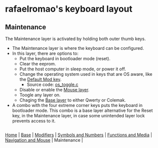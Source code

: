 # rafaelromao's keyboard layout

## Maintenance
The Maintenance layer is activated by holding both outer thumb keys.
- The Maintenance layer is where the keyboard can be configured.
- In this layer, there are options to: 
  - Put the keyboard in bootloader mode (reset). 
  - Clear the eeprom. 
  - Put the host computer in sleep mode, or power it off.
  - Change the operating system used in keys that are OS aware, like the [Default Mod key](modifiers.md).
    - Source code: [os_toggle.c](../qmk/users/rafaelromao/features/os_toggle.c)
  - Disable or enable the [Mouse layer](navigation.md). 
  - Toogle any layer on. 
  - Chaging the [Base layer](layout.md) to either Qwerty or Colemak. 
- A combo with the four extreme corner keys puts the keyboard in bootloader mode. This combo is a base layer alternative for the Reset key, in the Maintenance layer, in case some unintended layer lock prevents access to it.

##
[Home](../readme.md) | 
[Base](base.md) |
[Modifiers](modifiers.md) |
[Symbols and Numbers](symbols.md) |
[Functions and Media](functions.md) | 
[Navigation and Mouse](navigation.md) |
Maintenance |
